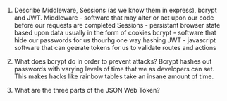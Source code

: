 <!-- Answers to the Short Answer Essay Questions go here -->

1.  Describe Middleware, Sessions (as we know them in express), bcrypt and JWT.
Middleware - software that may alter or act upon our code before our requests are completed
Sessions - persistant browser state based upon data usually in the form of cookies
bcrypt - software that hide our passwords for us thourhg one way hashing
JWT - javascript software that can geerate tokens for us to validate routes and actions

2.  What does bcrypt do in order to prevent attacks?
Bcrypt hashes out passwords with varying levels of time that we as developers can set.
This makes hacks like rainbow tables take an insane amount of time.

3.  What are the three parts of the JSON Web Token?

